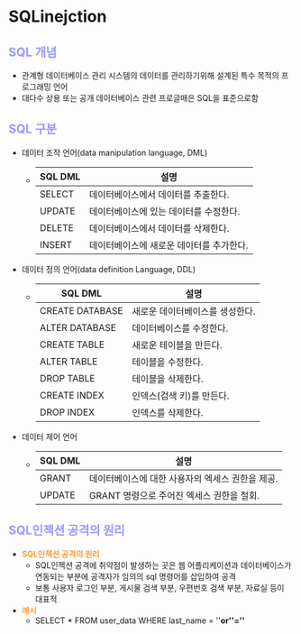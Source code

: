 # SQLinejction
## __<span style="color:#9999ff">SQL 개념</span>__
- 관계형 데이터베이스 관리 시스템의 데이터를 관리하기위해 설계된 특수 목적의 프로그래밍 언어
- 대다수 상용 또는 공개 데이터베이스 관련 프로글매은 SQL을 표준으로함

## __<span style="color:#9999ff">SQL 구분</span>__
- 데이터 조작 언어(data manipulation language, DML)
  - |SQL DML|설명|
    |---|---|
    |SELECT|데이터베이스에서 데이터를 추출한다.|
    |UPDATE|데이터베이스에 있는 데이터를 수정한다.|
    |DELETE|데이터베이스에서 데이터를 삭제한다.|
    |INSERT|데이터베이스에 새로운 데이터를 추가한다.|
- 데이터 정의 언어(data definition Language, DDL)
  - |SQL DML|설명|
    |---|---|
    |CREATE DATABASE|새로운 데이터베이스를 생성한다.|
    |ALTER DATABASE|데이터베이스를 수정한다.|
    |CREATE TABLE|새로운 테이블을 만든다.|
    |ALTER TABLE|테이블을 수정한다.|
    |DROP TABLE|테이블을 삭제한다.|
    |CREATE INDEX|인덱스(검색 키)를 만든다.|
    |DROP INDEX|인덱스를 삭제한다.|
- 데이터 제어 언어
  - |SQL DML|설명|
    |---|---|
    |GRANT|데이터베이스에 대한 사용자의 엑세스 권한을 제공.|
    |UPDATE|GRANT 명령으로 주어진 엑세스 권한을 철회.|

## __<span style="color:#9999ff">SQL인젝션 공격의 원리</span>__
- __<span style="color:#ff9933">SQL인젝션 공격의 원리</span>__
  - SQL인젝션 공격에 취약점이 발생하는 곳은 웹 어플리케이션과 데이터베이스가 연동되는 부분에 공격자가 임의의 sql 명령어를 삽입하여 공격
  - 보통 사용자 로그인 부분, 게시물 검색 부분, 우편번호 검색 부분, 자료실 등이 대표적
- __<span style="color:#ff9933">예시</span>__
  - SELECT * FROM user_data WHERE last_name = ''**or''=''**
